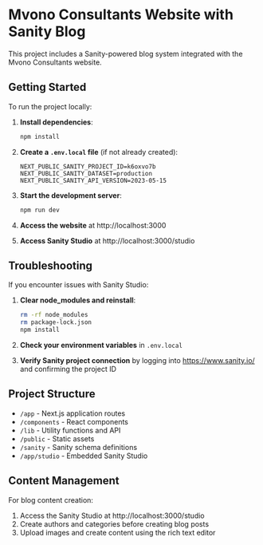 # Mvono Consultants Website with Sanity Blog

This project includes a Sanity-powered blog system integrated with the Mvono Consultants website.

## Getting Started

To run the project locally:

1. **Install dependencies**:
   ```bash
   npm install
   ```

2. **Create a `.env.local` file** (if not already created):
   ```
   NEXT_PUBLIC_SANITY_PROJECT_ID=k6oxvo7b
   NEXT_PUBLIC_SANITY_DATASET=production
   NEXT_PUBLIC_SANITY_API_VERSION=2023-05-15
   ```

3. **Start the development server**:
   ```bash
   npm run dev
   ```

4. **Access the website** at http://localhost:3000
   
5. **Access Sanity Studio** at http://localhost:3000/studio

## Troubleshooting

If you encounter issues with Sanity Studio:

1. **Clear node_modules and reinstall**:
   ```bash
   rm -rf node_modules
   rm package-lock.json
   npm install
   ```

2. **Check your environment variables** in `.env.local`

3. **Verify Sanity project connection** by logging into https://www.sanity.io/ and confirming the project ID

## Project Structure

- `/app` - Next.js application routes
- `/components` - React components
- `/lib` - Utility functions and API
- `/public` - Static assets
- `/sanity` - Sanity schema definitions
- `/app/studio` - Embedded Sanity Studio

## Content Management

For blog content creation:

1. Access the Sanity Studio at http://localhost:3000/studio
2. Create authors and categories before creating blog posts
3. Upload images and create content using the rich text editor

